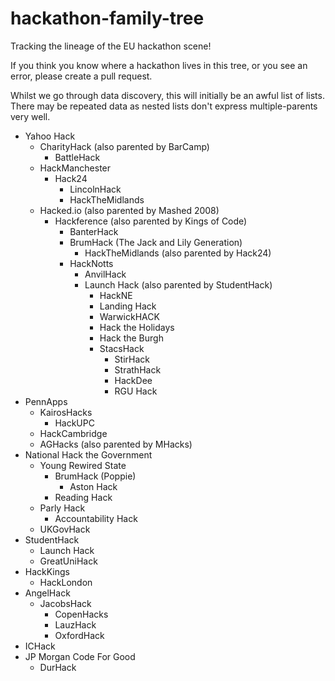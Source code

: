 # hackathon-family-tree
Tracking the lineage of the EU hackathon scene! 

If you think you know where a hackathon lives in this tree, or you see an error, please create a pull request. 

Whilst we go through data discovery, this will initially be an awful list of lists. There may be repeated data as nested lists don't express multiple-parents very well. 

- Yahoo Hack
  - CharityHack (also parented by BarCamp)
    - BattleHack
  - HackManchester
    - Hack24
      - LincolnHack
      - HackTheMidlands
  - Hacked.io (also parented by Mashed 2008)
    - Hackference (also parented by Kings of Code)
      - BanterHack
      - BrumHack (The Jack and Lily Generation)
        - HackTheMidlands (also parented by Hack24)
      - HackNotts
        - AnvilHack
        - Launch Hack (also parented by StudentHack)
          - HackNE
          - Landing Hack
          - WarwickHACK
          - Hack the Holidays
          - Hack the Burgh
          - StacsHack
            - StirHack
            - StrathHack
            - HackDee
            - RGU Hack
- PennApps
  - KairosHacks
    - HackUPC
  - HackCambridge
  - AGHacks (also parented by MHacks)
- National Hack the Government
  - Young Rewired State
    - BrumHack (Poppie)
      - Aston Hack 
    - Reading Hack
  - Parly Hack
      - Accountability Hack
  - UKGovHack
- StudentHack
  - Launch Hack
  - GreatUniHack
- HackKings
  - HackLondon
- AngelHack
  - JacobsHack
    - CopenHacks
    - LauzHack
    - OxfordHack
- ICHack
- JP Morgan Code For Good
  - DurHack
